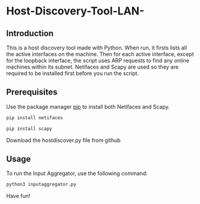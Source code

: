 # Host-Discovery-Tool-LAN-


## Introduction

This is a host discovery tool made with Python. When run, it firsts lists all the active interfaces on the machine. Then for each active interface, except for the loopback interface, the script uses ARP requests to find any online machines within its subnet. Netifaces and Scapy are used so they are required to be installed first before you run the script.

## Prerequisites

Use the package manager [pip](https://pip.pypa.io/en/stable/) to install both Netifaces and Scapy.

```bash
pip install netifaces
```
```bash
pip install scapy
```

Download the hostdiscover.py file from github

## Usage

To run the Input Aggregator, use the following command:

```bash
python3 inputaggregator.py
```

Have fun!
